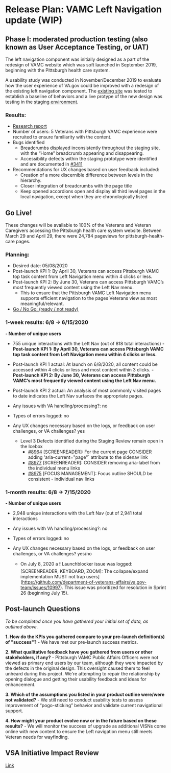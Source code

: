 # Release Plan: VAMC Left Navigation update  (WIP)

## Phase I: moderated production testing (also known as User Acceptance Testing, or UAT)
The left navigation component was initially designed as a part of the redesign of VAMC website which was soft launched in September 2019, beginning with the Pittsburgh health care system. 

A usability study was conducted in November/December 2019 to evaluate how the user experience of VA.gov could be improved with a redesign of the existing left navigation component. The [existing site](https://www.va.gov/pittsburgh-health-care) was tested to establish a baseline of behaviors and a live protype of the new design was testing in the [staging environment](https://staging.va.gov/pittsburgh-health-care). 

### Results:
- [Research report](https://github.com/department-of-veterans-affairs/va.gov-team/blob/master/products/global/left-nav/research-findings.md#local-nav-research-report)
- Number of users: 5 Veterans with Pittsburgh VAMC experience were recruited to ensure familiarity with the content. 
- Bugs identified 
  - Breadcrumbs displayed inconsistently throughout the staging site, with the “Home” breadcrumb appearing and disappearing.
  - Accessibility defects within the staging prototype were identified and are documented in [#3411](https://github.com/department-of-veterans-affairs/va.gov-team/issues/3411)
- Recommendations for UX changes based on user feedback included:
   - Creation of a more discernible difference between levels in the hierarchy. 
   - Closer integration of breadcrumbs with the page title 
   - Keep opened accordions open and display all third level pages in the local navigation, except when they are chronologically listed 
  

## Go Live!

These changes will be available to 100% of the Veterans and Veteran Caregivers accessing the Pittsburgh health care system website.  Between March 29 and April 29, there were 24,784 pageviews for pittsburgh-health-care pages. 

### Planning:
- Desired date: 05/08/2020
- Post-launch KPI 1: By April 30, Veterans can access Pittsburgh VAMC top task content from Left Navigation menu within 4 clicks or less. 
- Post-launch KPI 2: By June 30, Veterans can access Pittsburgh VAMC’s most frequently viewed content using the Left Nav menu. 
  - This to ensure that the Pittsburgh VAMC Left Navigation menu supports efficient navigation to the pages Veterans view as most meaningful/relevant. 
- [Go / No Go: (ready / not ready)](https://github.com/department-of-veterans-affairs/va.gov-team/tree/master/products/facilities/medical-centers/fe-templates/left-nav)

### 1-week results: 6/8 -> 6/15/2020
**- Number of unique users** 
  - 755 unique interactions with the Left Nav (out of 818 total interactions)
**- Post-launch KPI 1: By April 30, Veterans can access Pittsburgh VAMC top task content from Left Navigation menu within 4 clicks or less.**
  - Post-launch KPI 1 actual: At launch on 6/8/2020, all content could be accessed within 4 clicks or less and most content within 3 clicks. 
**- Post-launch KPI 2: By June 30, Veterans can access Pittsburgh VAMC’s most frequently viewed content using the Left Nav menu.**
  - Post-launch KPI 2 actual: An analysis of most commonly visited pages to date indicates the Left Nav surfaces the appropriate pages. 

- Any issues with VA handling/processing?: no
- Types of errors logged: no
- Any UX changes necessary based on the logs, or feedback on user challenges, or VA challenges? yes
  - Level 3 Defects identified during the Staging Review remain open in the Icebox
    - [#8964](https://github.com/department-of-veterans-affairs/va.gov-team/issues/8964) [SCREENREADER]: For the current page CONSIDER adding 'aria-current="page"` attribute to the sidenav link  
    - [#8977](https://github.com/department-of-veterans-affairs/va.gov-team/issues/8977) [SCREENREADER]: CONSIDER removing aria-label from the individual menu links  
    - [#8975](https://github.com/department-of-veterans-affairs/va.gov-team/issues/8975) [FOCUS MANAGEMENT]: Focus outline SHOULD be consistent - individual nav links 

### 1-month results: 6/8 -> 7/15/2020
**- Number of unique users** 
  - 2,948 unique interactions with the Left Nav (out of 2,941 total interactions

- Any issues with VA handling/processing?: no
- Types of errors logged: no
- Any UX changes necessary based on the logs, or feedback on user challenges, or VA challenges? yes/no 
  - On July 8, 2020 a ❗ Launchblocker issue was logged:[SCREENREADER, KEYBOARD, ZOOM]: The collapse/expand implementation MUST not trap users](https://github.com/department-of-veterans-affairs/va.gov-team/issues/10997). This issue was prioritized for resolution in Sprint 26 (beginning July 15). 


## Post-launch Questions 

_To be completed once you have gathered your initial set of data, as outlined above._ 

**1. How do the KPIs you gathered compare to your pre-launch definition(s) of "success"?** 
     - We have met our pre-launch success metrics. 

**2. What qualitative feedback have you gathered from users or other stakeholders, if any?** 
     - Pittsburgh VAMC Public Affairs Officers were not viewed as primary end users by our team, although they were impacted by the defects in the original design. This oversight caused them to feel unheard during this project. We're attempting to repair the relationship by opening dialogue and getting their usability feedback and ideas for enhancement. 

**3. Which of the assumptions you listed in your product outline were/were not validated?** 
     - We still need to conduct usability tests to assess improvement of “pogo-sticking” behavior and validate current navigational support.

**4. How might your product evolve now or in the future based on these results?**
     -  We will monitor the success of upgrade as additional VISNs come online with new content to ensure the Left navigation menu still meets Veteran needs for wayfinding. 

## VSA Initiative Impact Review 
[Link](https://docs.google.com/presentation/d/19Gb3Gu8yHtCVTUak-s-ydCK6pauTnSgtgbu8aAsXVt4/edit#slide=id.g72c7463e88_0_21)
